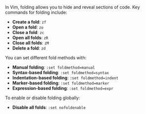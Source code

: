 In Vim, folding allows you to hide and reveal sections of code. Key commands for folding include:

- **Create a fold**: `zf`
- **Open a fold**: `zo`
- **Close a fold**: `zc`
- **Open all folds**: `zR`
- **Close all folds**: `zM`
- **Delete a fold**: `zd`

You can set different fold methods with:

- **Manual folding**: `:set foldmethod=manual`
- **Syntax-based folding**: `:set foldmethod=syntax`
- **Indentation-based folding**: `:set foldmethod=indent`
- **Marker-based folding**: `:set foldmethod=marker`
- **Expression-based folding**: `:set foldmethod=expr`

To enable or disable folding globally:  
- **Disable all folds**: `:set nofoldenable`  
